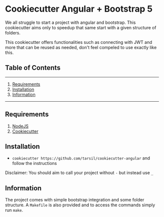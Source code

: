 # Cookiecutter Angular + Bootstrap 5

We all struggle to start a project with angular and bootstrap.
This cookiecutter aims only to speedup that same start with a
given structure of folders.

This cookiecutter offers functionalities such as connecting with JWT
and more that can be reused as needed, don't feel compeled to use exactly like this.

## Table of Contents

---

1. [Requirements](#requirements)
2. [Installation](#installation)
3. [Information](#information)

---

## Requirements

1. [NodeJS](https://nodejs.org/en/)
2. [Cookiecutter](https://cookiecutter.readthedocs.io/en/1.7.2/)

## Installation

* `cookiecutter https://github.com/tarsil/cookiecutter-angular` and follow the instructions

Disclaimer: You should aim to call your project without `-` but instead use `_`

## Information

The project comes with simple bootstrap integration and some folder structure.
A `Makefile` is also provided and to access the commands simply run `make`.
